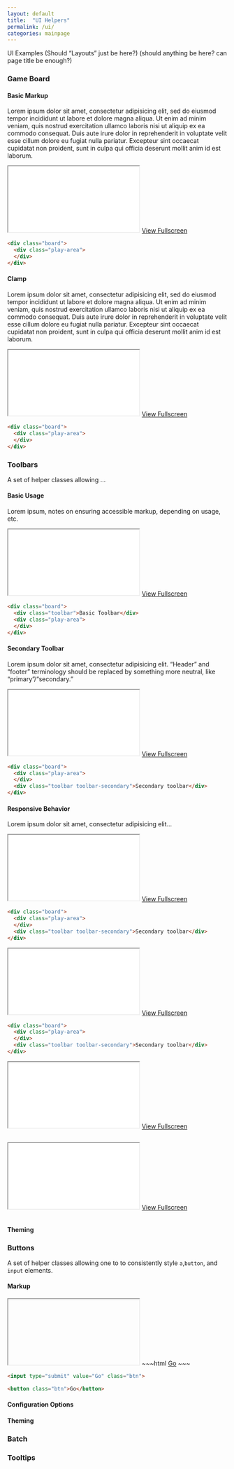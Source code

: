 ```yaml
---
layout: default
title:  "UI Helpers"
permalink: /ui/
categories: mainpage
---
```

UI Examples (Should “Layouts” just be here?) (should anything be here? can page title be enough?)

### Game Board

#### Basic Markup

Lorem ipsum dolor sit amet, consectetur adipisicing elit, sed do eiusmod
tempor incididunt ut labore et dolore magna aliqua. Ut enim ad minim veniam,
quis nostrud exercitation ullamco laboris nisi ut aliquip ex ea commodo
consequat. Duis aute irure dolor in reprehenderit in voluptate velit esse
cillum dolore eu fugiat nulla pariatur. Excepteur sint occaecat cupidatat non
proident, sunt in culpa qui officia deserunt mollit anim id est laborum.

<iframe src="/layout/playarea"></iframe>
<a href="/layout/playarea">View Fullscreen</a>

~~~html
<div class="board">
  <div class="play-area">
  </div>
</div>
~~~

#### Clamp

Lorem ipsum dolor sit amet, consectetur adipisicing elit, sed do eiusmod
tempor incididunt ut labore et dolore magna aliqua. Ut enim ad minim veniam,
quis nostrud exercitation ullamco laboris nisi ut aliquip ex ea commodo
consequat. Duis aute irure dolor in reprehenderit in voluptate velit esse
cillum dolore eu fugiat nulla pariatur. Excepteur sint occaecat cupidatat non
proident, sunt in culpa qui officia deserunt mollit anim id est laborum.

<iframe src="/layout/clamp"></iframe>
<a href="/layout/clamp">View Fullscreen</a>

~~~html
<div class="board">
  <div class="play-area">
  </div>
</div>
~~~

### Toolbars

A set of helper classes allowing …


#### Basic Usage

Lorem ipsum, notes on ensuring accessible markup, depending on usage, etc.

<iframe src="/layout/toolbar"></iframe>
<a href="/layout/toolbar">View Fullscreen</a>

~~~html
<div class="board">
  <div class="toolbar">Basic Toolbar</div>
  <div class="play-area">
  </div>
</div>
~~~

#### Secondary Toolbar

Lorem ipsum dolor sit amet, consectetur adipisicing elit. “Header” and “footer” terminology should be replaced by something more neutral, like “primary”/“secondary.”

<iframe src="/layout/toolbar-secondary"></iframe>
<a href="/layout/toolbar-secondary">View Fullscreen</a>

~~~html
<div class="board">
  <div class="play-area">
  </div>
  <div class="toolbar toolbar-secondary">Secondary toolbar</div>
</div>
~~~

#### Responsive Behavior

Lorem ipsum dolor sit amet, consectetur adipisicing elit…

<iframe src="/layout/rwd-default" class="short"></iframe>
<a href="/layout/rwd-default">View Fullscreen</a>

~~~html
<div class="board">
  <div class="play-area">
  </div>
  <div class="toolbar toolbar-secondary">Secondary toolbar</div>
</div>
~~~

<iframe src="/layout/rwd-shrink/" class="short"></iframe>
<a href="/layout/rwd-shrink/">View Fullscreen</a>

~~~html
<div class="board">
  <div class="play-area">
  </div>
  <div class="toolbar toolbar-secondary">Secondary toolbar</div>
</div>
~~~


<iframe src="/layout/rwd-break-bottom/" class="short"></iframe>
<a href="/layout/rwd-break-bottom/">View Fullscreen</a>

~~~html
~~~

<iframe src="/layout/rwd-break-top/" class="short"></iframe>
<a href="/layout/rwd-break-top/">View Fullscreen</a>

~~~html
~~~


#### Theming



### Buttons

A set of helper classes allowing one to to consistently style `a`,`button`, and `input` elements.

#### Markup

<iframe src=""></iframe>
~~~html
<a href="#" class="btn">Go</a>
~~~

~~~html
<input type="submit" value="Go" class="btn">
~~~

~~~html
<button class="btn">Go</button>
~~~

#### Configuration Options



#### Theming

### Batch

### Tooltips
